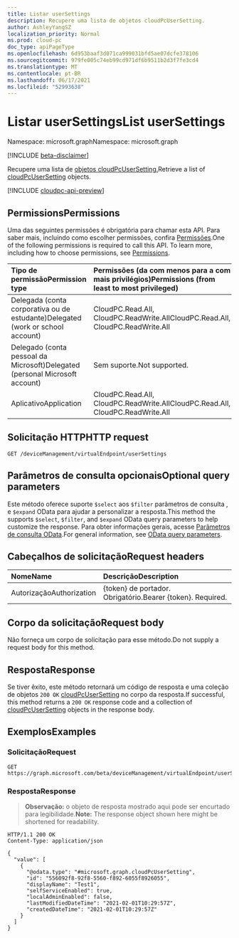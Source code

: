 ```yaml
---
title: Listar userSettings
description: Recupere uma lista de objetos cloudPcUserSetting.
author: AshleyYangSZ
localization_priority: Normal
ms.prod: cloud-pc
doc_type: apiPageType
ms.openlocfilehash: 6d953baaf3d071ca999031bfd5ae07dcfe378106
ms.sourcegitcommit: 979fe005c74eb99cd971df6b9511b2d3f7fe3cd4
ms.translationtype: MT
ms.contentlocale: pt-BR
ms.lasthandoff: 06/17/2021
ms.locfileid: "52993638"
---
```

# <a name="list-usersettings"></a><span data-ttu-id="29239-103">Listar userSettings</span><span class="sxs-lookup"><span data-stu-id="29239-103">List userSettings</span></span>

<span data-ttu-id="29239-104">Namespace: microsoft.graph</span><span class="sxs-lookup"><span data-stu-id="29239-104">Namespace: microsoft.graph</span></span>

[!INCLUDE [beta-disclaimer](../../includes/beta-disclaimer.md)]

<span data-ttu-id="29239-105">Recupere uma lista de [objetos cloudPcUserSetting.](../resources/cloudpcusersetting.md)</span><span class="sxs-lookup"><span data-stu-id="29239-105">Retrieve a list of [cloudPcUserSetting](../resources/cloudpcusersetting.md) objects.</span></span>

[!INCLUDE [cloudpc-api-preview](../../includes/cloudpc-api-preview.md)]

## <a name="permissions"></a><span data-ttu-id="29239-106">Permissions</span><span class="sxs-lookup"><span data-stu-id="29239-106">Permissions</span></span>

<span data-ttu-id="29239-p101">Uma das seguintes permissões é obrigatória para chamar esta API. Para saber mais, incluindo como escolher permissões, confira [Permissões](/graph/permissions-reference).</span><span class="sxs-lookup"><span data-stu-id="29239-p101">One of the following permissions is required to call this API. To learn more, including how to choose permissions, see [Permissions](/graph/permissions-reference).</span></span>

|<span data-ttu-id="29239-109">Tipo de permissão</span><span class="sxs-lookup"><span data-stu-id="29239-109">Permission type</span></span>|<span data-ttu-id="29239-110">Permissões (da com menos para a com mais privilégios)</span><span class="sxs-lookup"><span data-stu-id="29239-110">Permissions (from least to most privileged)</span></span>|
|:---|:---|
|<span data-ttu-id="29239-111">Delegada (conta corporativa ou de estudante)</span><span class="sxs-lookup"><span data-stu-id="29239-111">Delegated (work or school account)</span></span>|<span data-ttu-id="29239-112">CloudPC.Read.All, CloudPC.ReadWrite.All</span><span class="sxs-lookup"><span data-stu-id="29239-112">CloudPC.Read.All, CloudPC.ReadWrite.All</span></span>|
|<span data-ttu-id="29239-113">Delegado (conta pessoal da Microsoft)</span><span class="sxs-lookup"><span data-stu-id="29239-113">Delegated (personal Microsoft account)</span></span>|<span data-ttu-id="29239-114">Sem suporte.</span><span class="sxs-lookup"><span data-stu-id="29239-114">Not supported.</span></span>|
|<span data-ttu-id="29239-115">Aplicativo</span><span class="sxs-lookup"><span data-stu-id="29239-115">Application</span></span>|<span data-ttu-id="29239-116">CloudPC.Read.All, CloudPC.ReadWrite.All</span><span class="sxs-lookup"><span data-stu-id="29239-116">CloudPC.Read.All, CloudPC.ReadWrite.All</span></span>|

## <a name="http-request"></a><span data-ttu-id="29239-117">Solicitação HTTP</span><span class="sxs-lookup"><span data-stu-id="29239-117">HTTP request</span></span>

<!-- {
  "blockType": "ignored"
}
-->

``` http
GET /deviceManagement/virtualEndpoint/userSettings
```

## <a name="optional-query-parameters"></a><span data-ttu-id="29239-118">Parâmetros de consulta opcionais</span><span class="sxs-lookup"><span data-stu-id="29239-118">Optional query parameters</span></span>

<span data-ttu-id="29239-119">Este método oferece suporte `$select` aos `$filter` parâmetros de consulta , e `$expand` OData para ajudar a personalizar a resposta.</span><span class="sxs-lookup"><span data-stu-id="29239-119">This method the supports `$select`, `$filter`, and `$expand` OData query parameters to help customize the response.</span></span> <span data-ttu-id="29239-120">Para obter informações gerais, acesse [Parâmetros de consulta OData](/graph/query-parameters).</span><span class="sxs-lookup"><span data-stu-id="29239-120">For general information, see [OData query parameters](/graph/query-parameters).</span></span>

## <a name="request-headers"></a><span data-ttu-id="29239-121">Cabeçalhos de solicitação</span><span class="sxs-lookup"><span data-stu-id="29239-121">Request headers</span></span>

| <span data-ttu-id="29239-122">Nome</span><span class="sxs-lookup"><span data-stu-id="29239-122">Name</span></span>          | <span data-ttu-id="29239-123">Descrição</span><span class="sxs-lookup"><span data-stu-id="29239-123">Description</span></span>               |
| :------------ | :------------------------ |
| <span data-ttu-id="29239-124">Autorização</span><span class="sxs-lookup"><span data-stu-id="29239-124">Authorization</span></span> | <span data-ttu-id="29239-p103">{token} de portador. Obrigatório.</span><span class="sxs-lookup"><span data-stu-id="29239-p103">Bearer {token}. Required.</span></span> |

## <a name="request-body"></a><span data-ttu-id="29239-127">Corpo da solicitação</span><span class="sxs-lookup"><span data-stu-id="29239-127">Request body</span></span>

<span data-ttu-id="29239-128">Não forneça um corpo de solicitação para esse método.</span><span class="sxs-lookup"><span data-stu-id="29239-128">Do not supply a request body for this method.</span></span>

## <a name="response"></a><span data-ttu-id="29239-129">Resposta</span><span class="sxs-lookup"><span data-stu-id="29239-129">Response</span></span>

<span data-ttu-id="29239-130">Se tiver êxito, este método retornará um código de resposta e uma coleção de objetos `200 OK` [cloudPcUserSetting](../resources/cloudpcusersetting.md) no corpo da resposta.</span><span class="sxs-lookup"><span data-stu-id="29239-130">If successful, this method returns a `200 OK` response code and a collection of [cloudPcUserSetting](../resources/cloudpcusersetting.md) objects in the response body.</span></span>

## <a name="examples"></a><span data-ttu-id="29239-131">Exemplos</span><span class="sxs-lookup"><span data-stu-id="29239-131">Examples</span></span>

### <a name="request"></a><span data-ttu-id="29239-132">Solicitação</span><span class="sxs-lookup"><span data-stu-id="29239-132">Request</span></span>
<!-- {
  "blockType": "request",
  "name": "list_cloudpcusersetting"
}
-->
``` http
GET https://graph.microsoft.com/beta/deviceManagement/virtualEndpoint/userSettings
```


### <a name="response"></a><span data-ttu-id="29239-133">Resposta</span><span class="sxs-lookup"><span data-stu-id="29239-133">Response</span></span>
><span data-ttu-id="29239-134">**Observação:** o objeto de resposta mostrado aqui pode ser encurtado para legibilidade.</span><span class="sxs-lookup"><span data-stu-id="29239-134">**Note:** The response object shown here might be shortened for readability.</span></span>
<!-- {
  "blockType": "response",
  "truncated": true,
  "@odata.type": "Collection(microsoft.graph.cloudPcUserSetting)"
}
-->
``` http
HTTP/1.1 200 OK
Content-Type: application/json

{
  "value": [
    {
      "@odata.type": "#microsoft.graph.cloudPcUserSetting",
      "id": "556092f8-92f8-5560-f892-6055f8926055",
      "displayName": "Test1",
      "selfServiceEnabled": true,
      "localAdminEnabled": false,
      "lastModifiedDateTime": "2021-02-01T10:29:57Z",
      "createdDateTime": "2021-02-01T10:29:57Z"
    }
  ]
}
```
